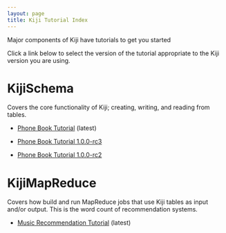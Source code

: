```yaml
---
layout: page
title: Kiji Tutorial Index
---
```


Major components of Kiji have tutorials to get you started

Click a link below to select the version of the tutorial appropriate
to the Kiji version you are using.

# KijiSchema
Covers the core functionality of Kiji; creating, writing, and reading from tables.

* [Phone Book Tutorial](tutorials/phonebook-tutorial/1.0.0-rc4/phonebook-tutorial) (latest)

* [Phone Book Tutorial 1.0.0-rc3](tutorials/phonebook-tutorial/1.0.0-rc3/phonebook-tutorial)

* [Phone Book Tutorial 1.0.0-rc2](tutorials/phonebook-tutorial/1.0.0-rc2/phonebook-tutorial)

# KijiMapReduce
Covers how build and run MapReduce jobs that use Kiji tables as input and/or output. This is 
the word count of recommendation systems.

* [Music Recommendation Tutorial](tutorials/music-tutorial/1.0.0-rc4/music-tutorial) (latest)
